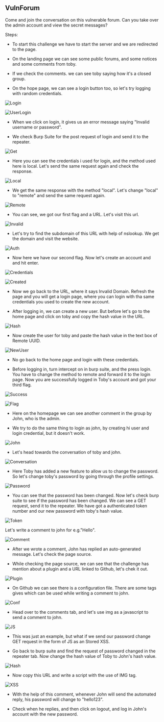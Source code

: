 
## VulnForum
Come and join the conversation on this vulnerable forum. Can you take over the admin account and view the secret messages? 

Steps:

* To start this challenge we have to start the server and we are redirected to the page.

* On the landing page we can see some public forums, and some notices and some comments from toby.

* If we check the comments. we can see toby saying how it's a closed group.

* On the hope page, we can see a login button too, so let's try logging with random credentials.

![Login](Login.png "D:\CTF Images\VulnForum\Login.png")

![UserLogin](<Login 1.png> "D:\CTF Images\VulnForum\Login 1.png")

* When we click on login, it gives us an error message saying "Invalid username or password".

* We check Burp Suite for the post request of login and send it to the repeater.

![Get](<Get Request.png> "D:\CTF Images\VulnForum\Get Request.png")

* Here you can see the credentials i used for login, and the method used here is local. Let's send the same request again and check the response.

![Local](Local.png "D:\CTF Images\VulnForum\Local.png")

* We get the same response with the method "local". Let's change "local" to "remote" and send the same request again.

![Remote](Remote.png "D:\CTF Images\VulnForum\Remote.png")

* You can see, we got our first flag and a URL. Let's visit this url.

![Invalid](Invalid.png "D:\CTF Images\VulnForum\Invalid.png")

* Let's try to find the subdomain of this URL with help of nslookup. We get the domain and visit the website.

![Auth](Vulnauth.png "D:\CTF Images\VulnForum\Vulnauth.png")

* Now here we have our second flag. Now let's create an account and and hit enter.

![Credentials](Credentials.png "D:\CTF Images\VulnForum\Credentials.png")

![Created](Created.png "D:\CTF Images\VulnForum\Created.png")

* Now we go back to the URL, where it says Invalid Domain. Refresh the page and you will get a login page, where you can login with tha same credentials you used to create the new account.

* After logging in, we can create a new user. But before let's go to the home page and click on toby and copy the hash value in the URL.

![Hash](<Hash value.png> "D:\CTF Images\VulnForum\Hash value.png") 

* Now create the user for toby and paste the hash value in the text box of Remote UUID.

![NewUser](Toby.png "D:\CTF Images\VulnForum\Toby.png")

* No go back to the home page and login with these credentials.

* Before logging in, turn intercept on in burp suite, and the press login. You have to change the method to remote and forward it to the login page. Now you are successfully logged in Toby's account and got your third flag.

![Success](Successful.png "D:\CTF Images\VulnForum\Successful.png")


![Flag](Flag-1.png "D:\CTF Images\VulnForum\Flag.png")

* Here on the homepage we can see another comment in the group by John, who is the admin.

* We try to do the same thing to login as john, by creating hi user and login credential, but it doesn't work. 

![John](john.png "D:\CTF Images\VulnForum\john.png")

* Let's head towards the conversation of toby and john.

![Conversation](Convo.png "D:\CTF Images\VulnForum\Convo.png")

* Here Toby has added a new feature to allow us to change the password. So let's change toby's password by going through the profile settings.

![Password](Changed.png "D:\CTF Images\VulnForum\Changed.png")

* You can see that the password has been changed. Now let's check burp suite to see if the password has been changed. We can see a GET request, send it to the repeater. We have got a authenticated token number and our new password with toby's hash value.

![Token](Token.png "D:\CTF Images\VulnForum\Token.png")

Let's write a comment to john for e.g."Hello".

![Comment](Comment.png "D:\CTF Images\VulnForum\Comment.png")

* After we wrote a comment, John has replied an auto-generated message. Let's check the page source. 

* While checking the page source, we can see that the challenge has mention about a plugin and a URL linked to Github, let's chek it out.

![Plugin](Plugin.png "D:\CTF Images\VulnForum\Plugin.png")

* On Github we can see there is a configuration file. There are some tags gives which can be used while writing a comment to john.

![Conf](Config.png "D:\CTF Images\VulnForum\Config.png")

* Head over to the comments tab, and let's use img as a javascript to send a comment to john.

![JS](IMG.png "D:\CTF Images\VulnForum\IMG.png")

* This was just an example, but what if we send our password change GET request in the form of JS as an Stored XSS.

* Go back to burp suite and find the request of password changed in the repeater tab. Now change the hash value of Toby to John's hash value.

![Hash](Johnhash.png "D:\CTF Images\VulnForum\Johnhash.png")

* Now copy this URL and write a script with the use of IMG tag.

![XSS](<Stored XSS.png> "D:\CTF Images\VulnForum\Stored XSS.png")

* With the help of this comment, whenever John will send the automated reply, his password will change to "hello123". 

* Check when he replies, and then click on logout, and log in John's account with the new password.














